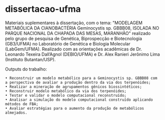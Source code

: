 # dissertacao-ufma

Materiais suplementares à dissertação, com o tema: "MODELAGEM METABÓLICA DA CIANOBACTÉRIA Geminocystis sp. GBBB08, ISOLADA NO PARQUE NACIONAL DA CHAPADA DAS MESAS, MARANHÃO" realizado pelo grupo de pesquisa de Genética, Biprospecção e Biotecnologia (GB3/UFMA) no Laboratório de Genética e Biologia Molecular (LabGem/UFMA).
Realizado com as orientações acadêmicas de Dr. Leonardo Texeira Dall’Agnol (DEBIO/UFMA) e Dr. Alex Ranieri Jerônimo Lima (Instituto Butantan/USP).

Outputs do trabalho:

    • Reconstruir um modelo metabólico para a Geminocystis sp. GBBB08 com a perspectiva de avaliar a produção dentro da via dos terpenóides;
    • Realizar a mineração de agrupamentos gênicos biossintéticos;
    • Reconstruir modelo metabólico da via dos terpenóides;
    • Testar e validar o modelo computacional reconstruído;
    • Analisar a simulação do modelo computacional construído aplicando métodos de FBA;
    • Avaliar estratégias para o aumento da produção de metabólicos almejados.
